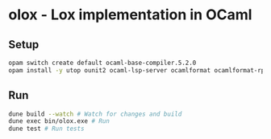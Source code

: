 # olox - Lox implementation in OCaml

## Setup

```sh
opam switch create default ocaml-base-compiler.5.2.0
opam install -y utop ounit2 ocaml-lsp-server ocamlformat ocamlformat-rpc ppx_deriving
```

## Run

```sh
dune build --watch # Watch for changes and build
dune exec bin/olox.exe # Run
dune test # Run tests
```